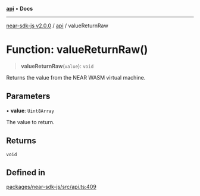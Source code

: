 [**api**](../README.md) • **Docs**

***

[near-sdk-js v2.0.0](../../packages.md) / [api](../README.md) / valueReturnRaw

# Function: valueReturnRaw()

> **valueReturnRaw**(`value`): `void`

Returns the value from the NEAR WASM virtual machine.

## Parameters

• **value**: `Uint8Array`

The value to return.

## Returns

`void`

## Defined in

[packages/near-sdk-js/src/api.ts:409](https://github.com/dim-daskalov/near-sdk-js/blob/8b4bf28d95f283732af5cb570c813f27cd93f7e4/packages/near-sdk-js/src/api.ts#L409)
